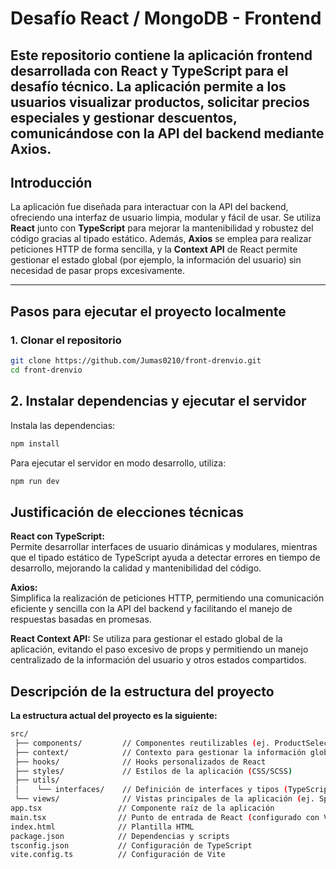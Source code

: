 # Desafío React / MongoDB - Frontend

Este repositorio contiene la aplicación frontend desarrollada con **React** y **TypeScript** para el desafío técnico. La aplicación permite a los usuarios visualizar productos, solicitar precios especiales y gestionar descuentos, comunicándose con la API del backend mediante **Axios**.
---

## Introducción

La aplicación fue diseñada para interactuar con la API del backend, ofreciendo una interfaz de usuario limpia, modular y fácil de usar. Se utiliza **React** junto con **TypeScript** para mejorar la mantenibilidad y robustez del código gracias al tipado estático. Además, **Axios** se emplea para realizar peticiones HTTP de forma sencilla, y la **Context API** de React permite gestionar el estado global (por ejemplo, la información del usuario) sin necesidad de pasar props excesivamente.

---

## Pasos para ejecutar el proyecto localmente

### 1. Clonar el repositorio

   ```bash
   git clone https://github.com/Jumas0210/front-drenvio.git
   cd front-drenvio
  ```


## 2. Instalar dependencias y ejecutar el servidor

Instala las dependencias:

```bash
npm install
```
Para ejecutar el servidor en modo desarrollo, utiliza:

```bash
npm run dev
```

## Justificación de elecciones técnicas

**React con TypeScript:**  
Permite desarrollar interfaces de usuario dinámicas y modulares, mientras que el tipado estático de TypeScript ayuda a detectar errores en tiempo de desarrollo, mejorando la calidad y mantenibilidad del código.

**Axios:**  
Simplifica la realización de peticiones HTTP, permitiendo una comunicación eficiente y sencilla con la API del backend y facilitando el manejo de respuestas basadas en promesas.

**React Context API:**
Se utiliza para gestionar el estado global de la aplicación, evitando el paso excesivo de props y permitiendo un manejo centralizado de la información del usuario y otros estados compartidos.

## Descripción de la estructura del proyecto

**La estructura actual del proyecto es la siguiente:**

```bash
src/
 ├── components/         // Componentes reutilizables (ej. ProductSelect, PriceInput, FormMessage)
 ├── context/            // Contexto para gestionar la información global del usuario (UserContext)
 ├── hooks/              // Hooks personalizados de React
 ├── styles/             // Estilos de la aplicación (CSS/SCSS)
 ├── utils/
 │    └── interfaces/    // Definición de interfaces y tipos (TypeScript)
 └── views/              // Vistas principales de la aplicación (ej. SpecialForm)
app.tsx                 // Componente raíz de la aplicación
main.tsx                // Punto de entrada de React (configurado con Vite)
index.html              // Plantilla HTML
package.json            // Dependencias y scripts
tsconfig.json           // Configuración de TypeScript
vite.config.ts          // Configuración de Vite

```


